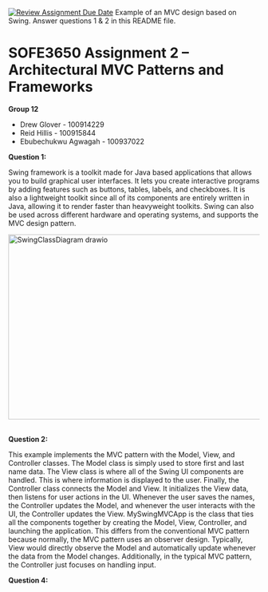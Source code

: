 [![Review Assignment Due Date](https://classroom.github.com/assets/deadline-readme-button-22041afd0340ce965d47ae6ef1cefeee28c7c493a6346c4f15d667ab976d596c.svg)](https://classroom.github.com/a/57HVEcop)
Example of an MVC design based on Swing. Answer questions 1 & 2 in this README file.

# SOFE3650 Assignment 2 – Architectural MVC Patterns and Frameworks
**Group 12**
+ Drew Glover - 100914229
+ Reid Hillis - 100915844
+ Ebubechukwu Agwagah - 100937022

**Question 1:**

Swing framework is a toolkit made for Java based applications that allows you to build graphical user interfaces. It lets you create interactive programs by adding features such as buttons, tables, labels, and checkboxes. It is also a lightweight toolkit since all of its components are entirely written in Java, allowing it to render faster than heavyweight toolkits. Swing can also be used across different hardware and operating systems, and supports the MVC design pattern.

<img width="806" height="371" alt="SwingClassDiagram drawio" src="https://github.com/user-attachments/assets/f837d5f4-5c88-406f-8f28-0277e36ae16a" />

<br>**Question 2:**

This example implements the MVC pattern with the Model, View, and Controller classes. The Model class is simply used to store first and last name data. The View class is where all of the Swing UI components are handled. This is where information is displayed to the user. Finally, the Controller class connects the Model and View. It initializes the View data, then listens for user actions in the UI. Whenever the user saves the names, the Controller updates the Model, and whenever the user interacts with the UI, the Controller updates the View. MySwingMVCApp is the class that ties all the components together by creating the Model, View, Controller, and launching the application. This differs from the conventional MVC pattern because normally, the MVC pattern uses an observer design. Typically, View would directly observe the Model and automatically update whenever the data from the Model changes. Additionally, in the typical MVC pattern, the Controller just focuses on handling input.

**Question 4:**
